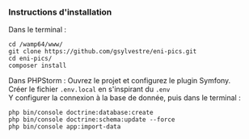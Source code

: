 ### Instructions d'installation
Dans le terminal : 

```
cd /wamp64/www/
git clone https://github.com/gsylvestre/eni-pics.git  
cd eni-pics/  
composer install
```

Dans PHPStorm : 
Ouvrez le projet et configurez le plugin Symfony.  
Créer le fichier `.env.local` en s'inspirant du `.env`  
Y configurer la connexion à la base de donnée, puis dans le terminal : 

```
php bin/console doctrine:database:create
php bin/console doctrine:schema:update --force
php bin/console app:import-data
```